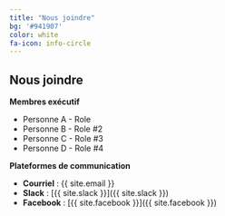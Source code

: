 ```yaml
---
title: "Nous joindre"
bg: '#941907'
color: white
fa-icon: info-circle
---
```


## Nous joindre

**Membres exécutif**
- Personne A - Role
- Personne B - Role #2
- Personne C - Role #3
- Personne D - Role #4

**Plateformes de communication**
- **Courriel** : {{ site.email }}
- **Slack** : [{{ site.slack }}]({{ site.slack }})
- **Facebook** : [{{ site.facebook }}]({{ site.facebook }})
